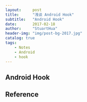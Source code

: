 ```yaml
---
layout:     post
title:      "浅谈 Android Hook"
subtitle:   "Android Hook"
date:       2017-02-18
author:     "StuartHua"
header-img: "img/post-bg-2017.jpg"
catalog: true
tags:
    - Notes
    - Android
    - hook
---
```


## Android Hook



## Reference




